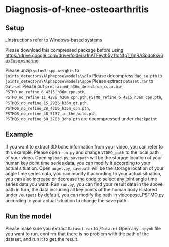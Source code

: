# Diagnosis-of-knee-osteoarthritis

## Setup
_Instructions refer to Windows-based systems

Please download this compressed package before using https://drive.google.com/drive/folders/1nATFeytb5y11dNfpT_6nRA3pdo8sv6ux?usp=sharing

Please unzip `yolov3-spp.weights` to `joints_detectors\Alphapose\models\yolo`
Please decompress `duc_se.pth` to `joints_detectors\Alphapose\models\sppe`
Please extract `Dataset.rar` to `Dataset`
Please put `pretrained_h36m_detectron_coco.bin`, `PSTMO_no_refine_6_4215_h36m_cpn.pth`,
`PSTMO_no_refine_11_4288_h36m_cpn.pth`, `PSTMO_refine_6_4215_h36m_cpn.pth`,
`PSTMOS_no_refine_15_2936_h36m_gt.pth`, `PSTMOS_no_refine_28_4306_h36m_cpn.pth`,
`PSTMOS_no_refine_48_5137_in_the_wild.pth`, `PSTMOS_no_refine_50_3203_3dhp.pth` are decompressed under `checkpoint`

## Example 

If you want to extract 3D bone information from your video, you can refer to this example.
Please open `run.py` and change `VIDEO_path` to the local path of your video. Open `npload.py`, `savepath` will be the storage location of your human key point time series data, you can modify it according to your actual situation. Open `angel.py`, `savepath` will be the storage location of your angle time series data, you can modify it according to your actual situation, you can also increase or decrease the code to select any joint angle time series data you want.
Run `run.py`, you can find your result data in the above path in turn, the data including all key points of the human body is stored under `/outputs` by default, you can modify the path in videopose_PSTMO.py according to your actual situation to change the save path


## Run the model

Please make sure you extract `Dataset.rar` to `/Dataset`
Open any `.ipynb` file you want to run, confirm that there is no problem with the path of the dataset, and run it to get the result.